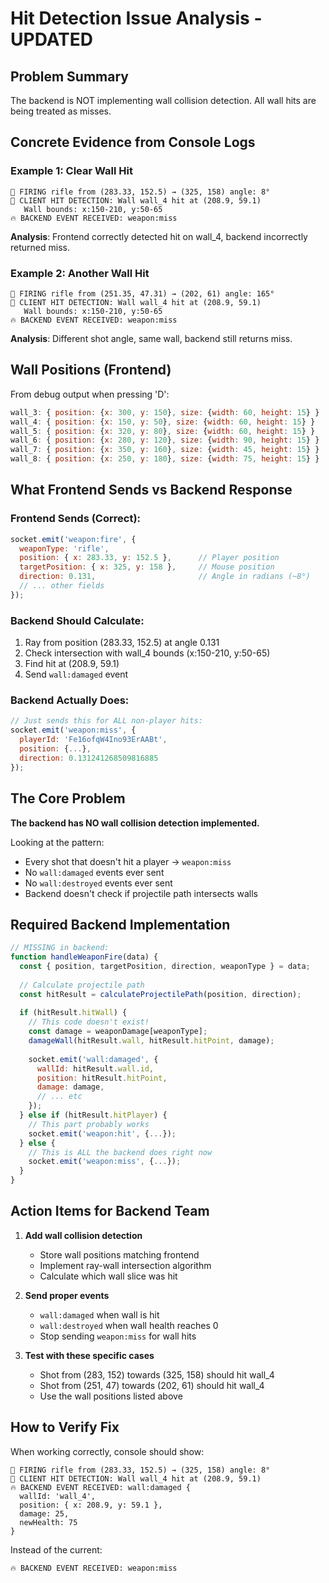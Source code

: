 # Hit Detection Issue Analysis - UPDATED

## Problem Summary
The backend is NOT implementing wall collision detection. All wall hits are being treated as misses.

## Concrete Evidence from Console Logs

### Example 1: Clear Wall Hit
```
🔫 FIRING rifle from (283.33, 152.5) → (325, 158) angle: 8°
🎯 CLIENT HIT DETECTION: Wall wall_4 hit at (208.9, 59.1)
   Wall bounds: x:150-210, y:50-65
🔥 BACKEND EVENT RECEIVED: weapon:miss
```
**Analysis**: Frontend correctly detected hit on wall_4, backend incorrectly returned miss.

### Example 2: Another Wall Hit
```
🔫 FIRING rifle from (251.35, 47.31) → (202, 61) angle: 165°
🎯 CLIENT HIT DETECTION: Wall wall_4 hit at (208.9, 59.1)
   Wall bounds: x:150-210, y:50-65
🔥 BACKEND EVENT RECEIVED: weapon:miss
```
**Analysis**: Different shot angle, same wall, backend still returns miss.

## Wall Positions (Frontend)

From debug output when pressing 'D':
```javascript
wall_3: { position: {x: 300, y: 150}, size: {width: 60, height: 15} }
wall_4: { position: {x: 150, y: 50}, size: {width: 60, height: 15} }
wall_5: { position: {x: 320, y: 80}, size: {width: 60, height: 15} }
wall_6: { position: {x: 280, y: 120}, size: {width: 90, height: 15} }
wall_7: { position: {x: 350, y: 160}, size: {width: 45, height: 15} }
wall_8: { position: {x: 250, y: 180}, size: {width: 75, height: 15} }
```

## What Frontend Sends vs Backend Response

### Frontend Sends (Correct):
```javascript
socket.emit('weapon:fire', {
  weaponType: 'rifle',
  position: { x: 283.33, y: 152.5 },      // Player position
  targetPosition: { x: 325, y: 158 },     // Mouse position
  direction: 0.131,                       // Angle in radians (~8°)
  // ... other fields
});
```

### Backend Should Calculate:
1. Ray from position (283.33, 152.5) at angle 0.131
2. Check intersection with wall_4 bounds (x:150-210, y:50-65)
3. Find hit at (208.9, 59.1)
4. Send `wall:damaged` event

### Backend Actually Does:
```javascript
// Just sends this for ALL non-player hits:
socket.emit('weapon:miss', {
  playerId: 'Fe16ofqW4Ino93ErAABt',
  position: {...},
  direction: 0.131241268509816885
});
```

## The Core Problem

**The backend has NO wall collision detection implemented.**

Looking at the pattern:
- Every shot that doesn't hit a player → `weapon:miss`
- No `wall:damaged` events ever sent
- No `wall:destroyed` events ever sent
- Backend doesn't check if projectile path intersects walls

## Required Backend Implementation

```javascript
// MISSING in backend:
function handleWeaponFire(data) {
  const { position, targetPosition, direction, weaponType } = data;
  
  // Calculate projectile path
  const hitResult = calculateProjectilePath(position, direction);
  
  if (hitResult.hitWall) {
    // This code doesn't exist!
    const damage = weaponDamage[weaponType];
    damageWall(hitResult.wall, hitResult.hitPoint, damage);
    
    socket.emit('wall:damaged', {
      wallId: hitResult.wall.id,
      position: hitResult.hitPoint,
      damage: damage,
      // ... etc
    });
  } else if (hitResult.hitPlayer) {
    // This part probably works
    socket.emit('weapon:hit', {...});
  } else {
    // This is ALL the backend does right now
    socket.emit('weapon:miss', {...});
  }
}
```

## Action Items for Backend Team

1. **Add wall collision detection**
   - Store wall positions matching frontend
   - Implement ray-wall intersection algorithm
   - Calculate which wall slice was hit

2. **Send proper events**
   - `wall:damaged` when wall is hit
   - `wall:destroyed` when wall health reaches 0
   - Stop sending `weapon:miss` for wall hits

3. **Test with these specific cases**
   - Shot from (283, 152) towards (325, 158) should hit wall_4
   - Shot from (251, 47) towards (202, 61) should hit wall_4
   - Use the wall positions listed above

## How to Verify Fix

When working correctly, console should show:
```
🔫 FIRING rifle from (283.33, 152.5) → (325, 158) angle: 8°
🎯 CLIENT HIT DETECTION: Wall wall_4 hit at (208.9, 59.1)
🔥 BACKEND EVENT RECEIVED: wall:damaged {
  wallId: 'wall_4',
  position: { x: 208.9, y: 59.1 },
  damage: 25,
  newHealth: 75
}
```

Instead of the current:
```
🔥 BACKEND EVENT RECEIVED: weapon:miss
``` 